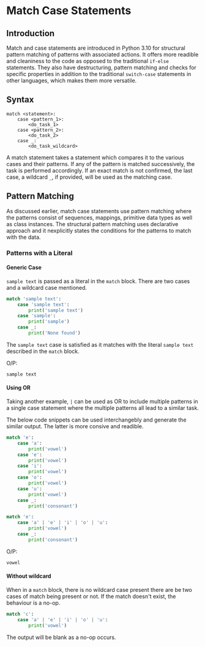 # Match Case Statements
## Introduction
Match and case statements are introduced in Python 3.10 for structural pattern matching of patterns with associated actions. It offers more readible and
cleaniness to the code as opposed to the traditional `if-else` statements. They also have destructuring, pattern matching and checks for specific properties in
addition to the traditional `switch-case` statements in other languages, which makes them more versatile.

## Syntax
```
match <statement>:
    case <pattern_1>:
        <do_task_1>
    case <pattern_2>:
        <do_task_2>
    case _:
        <do_task_wildcard>
```
A match statement takes a statement which compares it to the various cases and their patterns. If any of the pattern is matched successively, the task is performed accordingly. If an exact match is not confirmed, the last case, a wildcard `_`, if provided, will be used as the matching case.

## Pattern Matching
As discussed earlier, match case statements use pattern matching where the patterns consist of sequences, mappings, primitive data types as well as class instances. The structural pattern matching uses declarative approach and it nexplicitly states the conditions for the patterns to match with the data.

### Patterns with a Literal
#### Generic Case
`sample text` is passed as a literal in the `match` block. There are two cases and a wildcard case mentioned.
```python
match 'sample text':
    case 'sample text':
        print('sample text')
    case 'sample':
        print('sample')
    case _:
        print('None found')
```
The `sample text` case is satisfied as it matches with the literal `sample text` described in the `match` block.

O/P:
```
sample text
```

#### Using OR
Taking another example, `|` can be used as OR to include multiple patterns in a single case statement where the multiple patterns all lead to a similar task.

The below code snippets can be used interchangebly and generate the similar output. The latter is more consive and readible.
```python
match 'e':
    case 'a':
        print('vowel')
    case 'e':
        print('vowel')
    case 'i':
        print('vowel')
    case 'o':
        print('vowel')
    case 'u':
        print('vowel')
    case _:
        print('consonant')
```
```python
match 'e':
    case 'a' | 'e' | 'i' | 'o' | 'u':
        print('vowel')
    case _:
        print('consonant')
```
O/P:
```
vowel
```

#### Without wildcard
When in a `match` block, there is no wildcard case present there are be two cases of match being present or not. If the match doesn't exist, the behaviour is a no-op.
```python
match 'c':
    case 'a' | 'e' | 'i' | 'o' | 'u':
        print('vowel')
```
The output will be blank as a no-op occurs.
